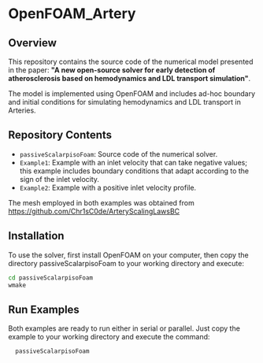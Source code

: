 # OpenFOAM_Artery

## Overview

This repository contains the source code of the numerical model presented in the paper: **"A new open-source solver for early detection of atherosclerosis based on hemodynamics and LDL transport simulation"**.

The model is implemented using OpenFOAM and includes ad-hoc boundary and initial conditions for simulating hemodynamics and LDL transport in Arteries.

## Repository Contents

- `passiveScalarpisoFoam`: Source code of the numerical solver.
- `Example1`: Example with an inlet velocity that can take negative values; this example includes boundary conditions that adapt according to the sign of the inlet velocity.
- `Example2`: Example with a positive inlet velocity profile.

The mesh employed in both examples was obtained from https://github.com/Chr1sC0de/ArteryScalingLawsBC

## Installation

To use the solver, first install OpenFOAM on your computer, then copy the directory passiveScalarpisoFoam to your working directory and execute:
   ```bash
   cd passiveScalarpisoFoam
   wmake
   ```

## Run Examples
Both examples are ready to run either in serial or parallel. Just copy the example to your working directory and execute the command:
 ```bash
   passiveScalarpisoFoam
   ```
